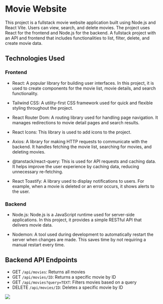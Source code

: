 # Movie Website

This project is a fullstack movie website application built using Node.js and React Vite. Users can view, search, and delete movies. The project uses React for the frontend and Node.js for the backend.
A fullstack project with an API and frontend that includes functionalities to list, filter, delete, and create movie data.

## Technologies Used

### Frontend

- React: A popular library for building user interfaces. In this project, it is used to create components for the movie list, movie details, and search functionality.

- Tailwind CSS: A utility-first CSS framework used for quick and flexible styling throughout the project.

- React Router Dom: A routing library used for handling page navigation. It manages redirections to movie detail pages and search results.

- React Icons: This library is used to add icons to the project.

- Axios: A library for making HTTP requests to communicate with the backend. It handles fetching the movie list, searching for movies, and deleting movies.

- @tanstack/react-query: This is used for API requests and caching data. It helps improve the user experience by caching data, reducing unnecessary re-fetching.

- React Toastify: A library used to display notifications to users. For example, when a movie is deleted or an error occurs, it shows alerts to the user.

### Backend

- Node.js: Node.js is a JavaScript runtime used for server-side applications. In this project, it provides a simple RESTful API that delivers movie data.

- Nodemon: A tool used during development to automatically restart the server when changes are made. This saves time by not requiring a manual restart every time.

## Backend API Endpoints

- GET `/api/movies`: Returns all movies
- GET `/api/movies/ID`: Returns a specific movie by ID
- GET `/api/movies?query=TEXT`: Filters movies based on a query
- DELETE `/api/movies/ID`: Deletes a specific movie by ID

<img src="./Frontend/public/fullstackmovie.gif"/>
